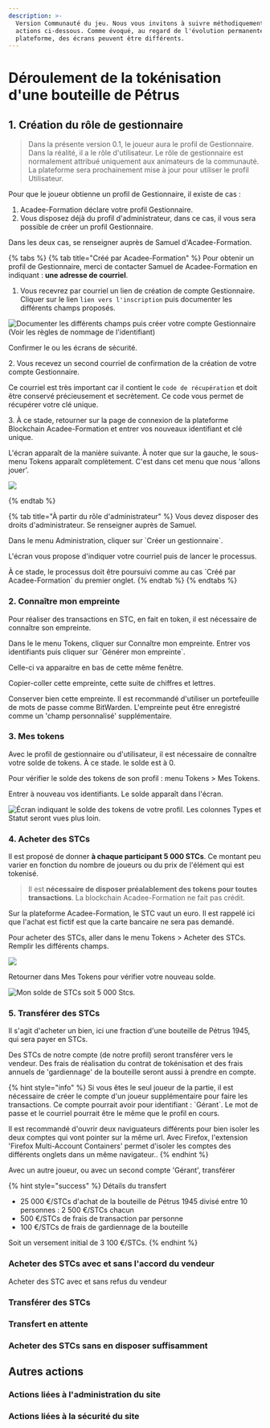 ```yaml
---
description: >-
  Version Communauté du jeu. Nous vous invitons à suivre méthodiquement les
  actions ci-dessous. Comme évoqué, au regard de l'évolution permanente de la
  plateforme, des écrans peuvent être différents.
---
```


# Déroulement de la tokénisation d'une bouteille de Pétrus

## 1. Création du rôle de gestionnaire

> Dans la présente version 0.1, le joueur aura le profil de Gestionnaire. Dans la réalité, il a le rôle d'utilisateur. Le rôle de gestionnaire est normalement attribué uniquement aux animateurs de la communauté. La plateforme sera prochainement mise à jour pour utiliser le profil Utilisateur.

Pour que le joueur obtienne un profil de Gestionnaire, il existe de cas : 

1. Acadee-Formation déclare votre profil Gestionnaire. 
2. Vous disposez déjà du profil d'administrateur, dans ce cas, il vous sera possible de créer un profil Gestionnaire. 

Dans les deux cas, se renseigner auprès de Samuel d'Acadee-Formation.

{% tabs %}
{% tab title="Créé par Acadee-Formation" %}
Pour obtenir un profil de Gestionnaire, merci de contacter Samuel de Acadee-Formation en indiquant : **une adresse de courriel**.

1. Vous recevrez par courriel un lien de création de compte Gestionnaire. Cliquer sur le lien `lien vers l'inscription` puis documenter les différents champs proposés.

![Documenter les différents champs puis créer votre compte Gestionnaire (Voir les règles de nommage de l'identifiant)](<../.gitbook/assets/image (4) (1).png>)

Confirmer le ou les écrans de sécurité.

2\. Vous recevez un second courriel de confirmation de la création de votre compte Gestionnaire. 

Ce courriel est très important car il contient le `code de récupération` et doit être conservé précieusement et secrètement. Ce code vous permet de récupérer votre clé unique.  

3\. À ce stade, retourner sur la page de connexion de la plateforme Blockchain Acadee-Formation et entrer vos nouveaux identifiant et clé unique.

L'écran apparaît de la manière suivante. À noter que sur la gauche, le sous-menu Tokens apparaît complètement. C'est dans cet menu que nous 'allons jouer'.

![](<../.gitbook/assets/image (5).png>)


{% endtab %}

{% tab title="À partir du rôle d'administrateur" %}
Vous devez disposer des droits d'administrateur. Se renseigner auprès de Samuel.

Dans le menu Administration, cliquer sur \`Créer un gestionnaire\`.

L'écran vous propose d'indiquer votre courriel puis de lancer le processus.

À ce stade, le processus doit être poursuivi comme au cas \`Créé par Acadee-Formation\` du premier onglet.
{% endtab %}
{% endtabs %}



### 2. Connaître mon empreinte

Pour réaliser des transactions en STC, en fait en token, il est nécessaire de connaître son empreinte.

Dans le le menu Tokens, cliquer sur Connaître mon empreinte. Entrer vos identifiants puis cliquer sur \`Générer mon empreinte\`.

Celle-ci va apparaitre en bas de cette même fenêtre.

Copier-coller cette empreinte, cette suite de chiffres et lettres. 

Conserver bien cette empreinte. Il est recommandé d'utiliser un portefeuille de mots de passe comme BitWarden. L'empreinte peut être enregistré comme un 'champ personnalisé' supplémentaire.



### 3. Mes tokens

Avec le profil de gestionnaire ou d'utilisateur, il est nécessaire de connaître votre solde de tokens. À ce stade. le solde est à 0.

Pour vérifier le solde des tokens de son profil : menu Tokens > Mes Tokens.

Entrer à nouveau vos identifiants. Le solde apparaît dans l'écran.

![Écran indiquant le solde des tokens de votre profil. Les colonnes Types et Statut seront vues plus loin.](<../.gitbook/assets/image (6).png>)

### 4. Acheter des STCs

Il est proposé de donner **à chaque participant 5 000 STCs**. Ce montant peu varier en fonction du nombre de joueurs ou du prix de l'élément qui est tokenisé.

> Il est **nécessaire de disposer préalablement des tokens pour toutes transactions**. La blockchain Acadee-Formation ne fait pas crédit.

Sur la plateforme Acadee-Formation, le STC vaut un euro. Il est rappelé ici que l'achat est fictif est que la carte bancaire ne sera pas demandé.

Pour acheter des STCs, aller dans le menu Tokens > Acheter des STCs. Remplir les différents champs.

![](<../.gitbook/assets/image (3).png>)

Retourner dans Mes Tokens pour vérifier votre nouveau solde.

![Mon solde de STCs soit 5 000 Stcs. ](<../.gitbook/assets/image (7).png>)



### 5. Transférer des STCs

Il s'agit d'acheter un bien, ici une fraction d'une bouteille de Pétrus 1945, qui sera payer en STCs.

Des STCs de notre compte (de notre profil) seront transférer vers le vendeur. Des frais de réalisation du contrat de tokénisation et des frais annuels de 'gardiennage' de la bouteille seront aussi à prendre en compte.

{% hint style="info" %}
Si vous êtes le seul joueur de la partie, il est nécessaire de créer le compte d'un joueur supplémentaire pour faire les transactions. Ce compte pourrait avoir pour identifiant : \`Gérant\`. Le mot de passe et le courriel pourrait être le même que le profil en cours.

Il est recommandé d'ouvrir deux naviguateurs différents pour bien isoler les deux comptes qui vont pointer sur la même url. Avec Firefox, l'extension 'Firefox Multi-Account Containers' permet d'isoler les comptes des différents onglets dans un même navigateur.. 
{% endhint %}

Avec un autre joueur, ou avec un second compte 'Gérant', transférer 

{% hint style="success" %}
Détails du transfert

* 25 000 €/STCs d'achat de la bouteille de Pétrus 1945 divisé entre 10 personnes : 2 500 €/STCs chacun
* 500 €/STCs de frais de transaction par personne
* 100 €/STCs de frais de gardiennage de la bouteille

Soit un versement initial de 3 100 €/STCs.
{% endhint %}





### Acheter des STCs avec et sans l'accord du vendeur

Acheter des STC avec et sans refus du vendeur

### Transférer des STCs

### Transfert en attente

### Acheter des STCs sans en disposer suffisamment

## Autres actions

### Actions liées à l'administration du site

### Actions liées à la sécurité du site
